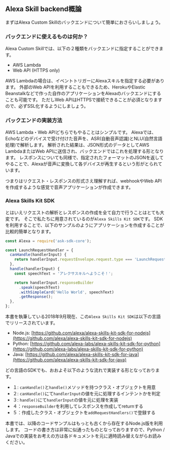 ## Alexa Skill backend概論
まずはAlexa Custom Skillのバックエンドについて簡単におさらいしましょう。

### バックエンドに使えるものは何か？
Alexa Custom Skillでは、以下の２種類をバックエンドに指定することができます。

- AWS Lambda
- Web API (HTTPS only)

AWS Lambdaの場合は、イベントトリガーにAlexaスキルを指定する必要があります。
外部のWeb APIを利用することもできるため、HerokuやElastic Beanstalkなどで作った自作のアプリケーションをAlexaのバックエンドにすることも可能です。
ただしWeb APIはHTTPSで接続できることが必須となりますので、必ずSSL化するようにしましょう。

### バックエンドの実装方法

AWS Lambda・Web APIどちらでもやることはシンプルです。
Alexaでは、Echoなどのデバイスで受け付けた音声を、ASR(自動音声認識)とNLU(自然言語処理)で解析します。
解析された結果は、JSON形式のデータとしてAWS LambdaまたはWeb APIに送信され、バックエンドではこれを処理する形となります。
レスポンスについても同様で、指定されたフォーマットのJSONを返してやることで、Alexaが音声に変換して各デバイスが再生するという形がとられています。

つまりはリクエスト・レスポンスの形式さえ理解すれば、webhookやWeb APIを作成するような感覚で音声アプリケーションが作成できます。

### Alexa Skills Kit SDK
とはいえリクエストの解析とレスポンスの作成を全て自力で行うことはとても大変です。
そこで私たちに用意されているのが`Alexa Skills Kit SDK`です。
SDKを利用することで、以下のサンプルのようにアプリケーションを作成することが比較的簡単となります。

```js
const Alexa = require('ask-sdk-core');

const LaunchRequestHandler = {
  canHandle(handlerInput) {
    return handlerInput.requestEnvelope.request.type === 'LaunchRequest';
  },
  handle(handlerInput) {
    const speechText = 'アレクサスキルへようこそ！';

    return handlerInput.responseBuilder
      .speak(speechText)
      .withSimpleCard('Hello World', speechText)
      .getResponse();
  },
};
```

本書を執筆している2018年9月現在、この`Alexa Skills Kit SDK`は以下の言語でリリースされています。

- Node.js: [https://github.com/alexa/alexa-skills-kit-sdk-for-nodejs](https://github.com/alexa/alexa-skills-kit-sdk-for-nodejs)
- Python: [https://github.com/alexa-labs/alexa-skills-kit-sdk-for-python](https://github.com/alexa-labs/alexa-skills-kit-sdk-for-python)
- Java: [https://github.com/alexa/alexa-skills-kit-sdk-for-java](https://github.com/alexa/alexa-skills-kit-sdk-for-java)

どの言語のSDKでも、おおよそ以下のような流れで実装する形となっております。

- １: `canHandle()`と`handle()`メソッドを持つクラス・オブジェクトを用意
- ２: `canHandle()`にて`handlerInput`の値を元に処理するインテントかを判定
- ３: `handle()`にて`handlerInput`の値を元に処理を実装
- ４：`responseBuilder`を利用してレスポンスを作成してreturnする
- ５：作成したクラス・オブジェクトを`addRequestHandlers()`で登録する

本書では、以降のコードサンプルはもっとも古くから存在するNode.js版を利用します。
コードの書き方は非常に似通ったものとなっておりますので、Python / Javaでの実装をお考えの方は各ドキュメントを元に適時読み替えながらお読みください。
